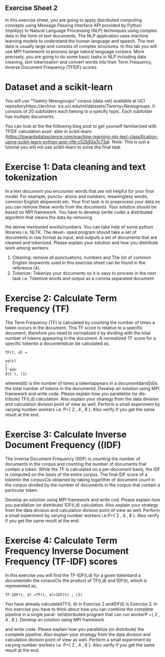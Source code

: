 ## Exercise Sheet 2

In this exercise sheet, you are going to apply distributed computing concepts using Message Passing
Interface API provided by Python (mpi4py) to Natural Language Processing (NLP) techniques using
complex data in the form of text documents. The NLP application uses machine learning models to
understand the human language and speech. The text data is usually large and consists of complex
structures. In this lab you will use MPI framework to process large natural language corpora.
More precisely, you are going to do some basic tasks in NLP including data cleaning, text tokenization
and convert words into their Term Frequency, Inverse Document Frequency (TFIDF) scores.

# Dataset and a scikit-learn

You will use “Twenty Newsgroups” corpus (data set) available at UCI repositoryhttps://archive.
ics.uci.edu/ml/datasets/Twenty+Newsgroups. It consists of 20 subfolders each belong to a specify
topic. Each subfolder has multiple documents.

You can look at the the following blog post to get yourself familiarized with TFIDF calculation avail-
able in scikit-learn (https://towardsdatascience.com/machine-learning-nlp-text-classification-using-scikit-learn-python-and-nltk-c52b92a7c73a).
Note: This is just a tutorial you will not use scikit-learn to solve the final task.

# Exercise 1: Data cleaning and text tokenization 

In a text document you encounter words that are not helpful for your final model. For example, punctu-
ations and numbers, meaningless words, common English stopwords etc. Your first task is to preprocess
your data so you can remove these words from the documents. Your solution should be based on MPI
framework. You have to develop (write code) a distributed algorithm that cleans the data by removing


the above mentioned words/numbers. You can take help of some python libraries i.e. NLTK. The devel-
oped program should take a set of documents in raw format as input, and outputs a set of documents
that are cleaned and tokenized.
Please explain your solution and how you distribute work among workers.

1. Cleaning: remove all punctuations, numbers and The list of common English stopwords used in
    this exercise sheet can be found in the reference [4].
2. Tokenize: Tokenize your documents so it is easy to process in the next task i.e. Tokenize words
    and output as a comma separated document.

# Exercise 2: Calculate Term Frequency (TF) 

The Term Frequency (TF) is calculated by counting the number of times a token occurs in the document.
This TF score is relative to a specific document, therefore you need to normalized it by dividing with
the total number of tokens appearing in the document. A normalized TF score for a specific tokentin
a documentdcan be calculated as,

```
TF(t, d) =
```
```
nd(t)
∑
t′∈dn
d(t′), (1)
```
wherend(t) is the number of times a tokentappears in a documentdand|d|is the total number of
tokens in the documentd.
Develop an solution using MPI framework and write code. Please explain how you parallelize (or dis-
tribute) TF(t,d) calculation. Also explain your strategy from the data division and calculation division
point of view as well. Perform a small experiment by varying number workers i.e. P={ 2 , 4 , 8 }. Also
verify if you get the same result at the end.

# Exercise 3: Calculate Inverse Document Frequency ((IDF) 

The Inverse Document Frequency ((IDF) is counting the number of documents in the corpus and counting
the number of documents that contain a token. While the TF is calculated on a per-document basis, the
IDF is computed on the basis of the entire corpus. The final IDF score of a tokentin the corpusCis
obtained by taking logarithm of document count in the corpus divided by the number of documents in
the corpus that contain a particular token. 

Develop an solution using MPI framework and write cod. Please explain how you parallelize (or
distribute) IDF(t,d) calculation. Also explain your strategy from the data division and calculation
division point of view as well. Perform a small experiment by varying number workers i.e.P={ 2 , 4 , 8 }.
Also verify if you get the same result at the end.

# Exercise 4: Calculate Term Frequency Inverse Document Frequency (TF-IDF) scores 

In this exercise you will find the TF-IDF(t,d) for a given tokentand a documentdin the corpusCis
the product of TF(t,d) and IDF(t), which is represented as,

```
TF-IDF(t, d) =TF(t, d)×IDF(t) , (3)
```
You have already calculatedTF(t, d) in Exercise 2 andIDF(t) is Exercise 3.
In this exercise you have to think about how you can combine the complete pipeline in a single paral-
lel/distributed program that can run workerP ={ 2 , 4 , 8 }. Develop an solution using MPI framework


and write code. Please explain how you parallelize (or distribute) the complete pipeline. Also explain
your strategy from the data division and calculation division point of view as well. Perform a small
experiment by varying number workers i.e. P={ 2 , 4 , 8 }. Also verify if you get the same result at the
end.

